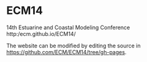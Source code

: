 # ECM14
14th Estuarine and Coastal Modeling Conference
http:/ecm.github.io/ECM14/

The website can be modified by editing the source in https://github.com/ECM/ECM14/tree/gh-pages.
